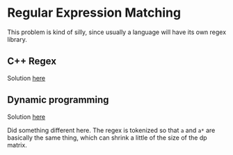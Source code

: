 # Regular Expression Matching

This problem is kind of silly, since usually a language will have its own regex library.

## C++ Regex

Solution [here](solution_lib.cpp)

## Dynamic programming

Solution [here](solution_dp.cpp)

Did something different here. The regex is tokenized so that `a` and `a*` are basically the same thing, which can shrink a little of the size of the dp matrix.
